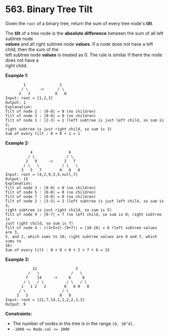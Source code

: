 # 563. Binary Tree Tilt

Given the `root` of a binary tree, return the sum of every tree node's **tilt**.

The **tilt** of a tree node is the **absolute difference** between the sum of all left subtree node  
**values** and all right subtree node **values**. If a node does not have a left child, then the sum of the  
left subtree node **values** is treated as 0. The rule is similar if there the node does not have a  
right child.

**Example 1:**

            1               1
           / \     ->      / \
          2   3           0   0
    Input: root = [1,2,3]
    Output: 1 
    Explanation: 
    Tilt of node 2 : |0-0| = 0 (no children)
    Tilt of node 3 : |0-0| = 0 (no children)
    Tilt of node 1 : |2-3| = 1 (left subtree is just left child, so sum is 2; 
    right subtree is just right child, so sum is 3)
    Sum of every tilt : 0 + 0 + 1 = 1

**Example 2:**

               4                6
              / \              / \
             2   9     ->     2   7 
            / \   \          / \   \
           3   5   7        0   0   0               
    Input: root = [4,2,9,3,5,null,7]
    Output: 15
    Explanation: 
    Tilt of node 3 : |0-0| = 0 (no children)
    Tilt of node 5 : |0-0| = 0 (no children)
    Tilt of node 7 : |0-0| = 0 (no children)
    Tilt of node 2 : |3-5| = 2 (left subtree is just left child, so sum is 3; 
    right subtree is just right child, so sum is 5)
    Tilt of node 9 : |0-7| = 7 (no left child, so sum is 0; right subtree is 
    just right child, so sum is 7)
    Tilt of node 4 : |(3+5+2)-(9+7)| = |10-16| = 6 (left subtree values are 3, 
    5, and 2, which sums to 10; right subtree values are 9 and 7, which sums to 
    16)
    Sum of every tilt : 0 + 0 + 0 + 2 + 7 + 6 = 15

**Example 3:**

                21                 3
              /   \              /   \
             7    14     ->     6     0 
            / \   / \          / \   / \
           1   1 2   2        0   0 0   0   
          / \                / \
         3   3              0   0     
    Input: root = [21,7,14,1,1,2,2,3,3]
    Output: 9

**Constraints:**

- The number of nodes in the tree is in the range `[0, 10^4]`.
- `-1000 <= Node.val <= 1000`
